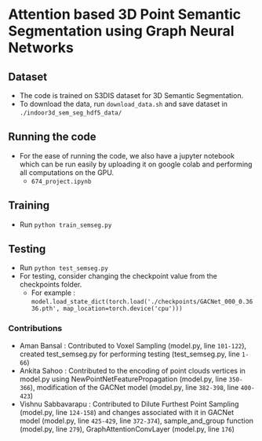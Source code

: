 # Attention based 3D Point Semantic Segmentation using Graph Neural Networks

## Dataset
- The code is trained on S3DIS dataset for 3D Semantic Segmentation.
- To download the data, run `download_data.sh` and save dataset in `./indoor3d_sem_seg_hdf5_data/`

## Running the code
- For the ease of running the code, we also have a jupyter notebook which can be run easily by uploading it on google colab and performing all computations on the GPU.
    - ```674_project.ipynb```

## Training
- Run ```python train_semseg.py```

## Testing 
- Run ```python test_semseg.py```
- For testing, consider changing the checkpoint value from the checkpoints folder.
    - For example : ```model.load_state_dict(torch.load('./checkpoints/GACNet_000_0.3636.pth', map_location=torch.device('cpu')))```

### Contributions
- Aman Bansal : Contributed to Voxel Sampling (model.py, line ```101-122```), created test_semseg.py for performing testing (test_semseg.py, line ```1-66```)
- Ankita Sahoo : Contributed to the encoding of point clouds vertices in model.py using NewPointNetFeaturePropagation (model.py, line ```350-366```), modification of the GACNet model (model.py, line ```382-398```, line ```400-423```)
- Vishnu Sabbavarapu : Contributed to Dilute Furthest Point Sampling (model.py, line ```124-158```) and changes associated with it in GACNet model (model.py, line ```425-429```, line ```372-374```), sample_and_group function (model.py, line ```279```), GraphAttentionConvLayer (model.py, line ```176```)

